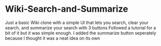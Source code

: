 # Wiki-Search-and-Summarize
Just a basic Wiki clone with a simple UI that lets you search, clear your search, and summarize your search with 3 buttons
Followed a tutorial for a bit of it but it was simple enough. I added the summarize button seperately because I thought it was a neat idea on its own
